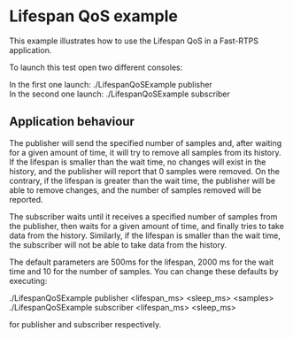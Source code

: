 # Lifespan QoS example

This example illustrates how to use the Lifespan QoS in a Fast-RTPS application.

To launch this test open two different consoles:

In the first one launch: ./LifespanQoSExample publisher  
In the second one launch: ./LifespanQoSExample subscriber

## Application behaviour

The publisher will send the specified number of samples and, after waiting for a given amount of time, it will try to remove all samples from its history.
If the lifespan is smaller than the wait time, no changes will exist in the history, and the publisher will report that 0 samples were removed. On the contrary, if the lifespan is greater than the wait time, the publisher will be able to remove changes, and the number of samples removed will be
reported.

The subscriber waits until it receives a specified number of samples from the publisher, then waits for a given amount of time, and finally tries to take data from the history. Similarly, if the lifespan is smaller than the wait time, the subscriber will not be able to take data from the history.

The default parameters are 500ms for the lifespan, 2000 ms for the wait time and 10 for the number of samples. You can change these defaults by executing:

./LifespanQoSExample publisher &lt;lifespan_ms&gt; &lt;sleep_ms&gt; &lt;samples&gt;  
./LifespanQoSExample subscriber &lt;lifespan_ms&gt; &lt;sleep_ms&gt;

for publisher and subscriber respectively.
